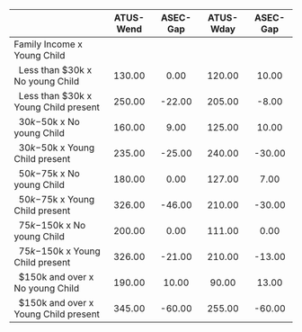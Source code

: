 
|                      |    ATUS-Wend |     ASEC-Gap |    ATUS-Wday |     ASEC-Gap |
| -------------------- | :----------: | :----------: | :----------: | :----------: |
| Family Income x Young Child |              |              |              |              |
| &nbsp;&nbsp;Less than $30k x No young Child |       130.00 |         0.00 |       120.00 |        10.00 |
| &nbsp;&nbsp;Less than $30k x Young Child present |       250.00 |       -22.00 |       205.00 |        -8.00 |
| &nbsp;&nbsp;$30k-$50k x No young Child |       160.00 |         9.00 |       125.00 |        10.00 |
| &nbsp;&nbsp;$30k-$50k x Young Child present |       235.00 |       -25.00 |       240.00 |       -30.00 |
| &nbsp;&nbsp;$50k-$75k x No young Child |       180.00 |         0.00 |       127.00 |         7.00 |
| &nbsp;&nbsp;$50k-$75k x Young Child present |       326.00 |       -46.00 |       210.00 |       -30.00 |
| &nbsp;&nbsp;$75k-$150k x No young Child |       200.00 |         0.00 |       111.00 |         0.00 |
| &nbsp;&nbsp;$75k-$150k x Young Child present |       326.00 |       -21.00 |       210.00 |       -13.00 |
| &nbsp;&nbsp;$150k and over x No young Child |       190.00 |        10.00 |        90.00 |        13.00 |
| &nbsp;&nbsp;$150k and over x Young Child present |       345.00 |       -60.00 |       255.00 |       -60.00 |

